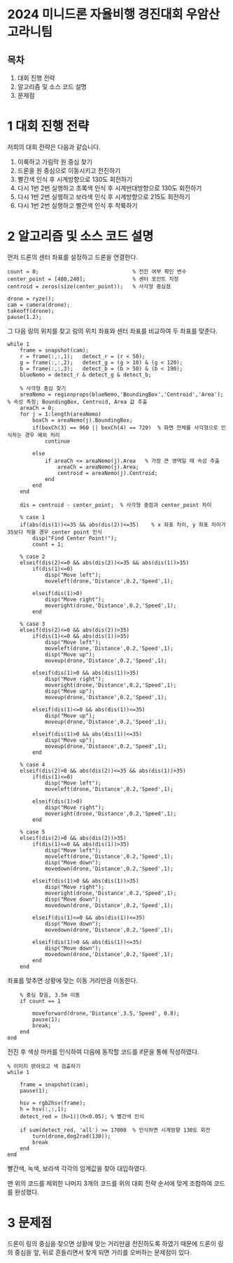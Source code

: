 2024 미니드론 자율비행 경진대회 우암산고라니팀
=
목차
-
1. 대회 진행 전략
2. 알고리즘 및 소스 코드 설명
3. 문제점

1 대회 진행 전략
=
저희의 대회 전략은 다음과 같습니다.
1) 이륙하고 가림막 원 중심 찾기
2) 드론을 원 중심으로 이동시키고 전진하기
3) 빨간색 인식 후 시계방향으로 130도 회전하기
4) 다시 1번 2번 실행하고 초록색 인식 후 시계반대방향으로 130도 회전하기
5) 다시 1번 2번 실행하고 보라색 인식 후 시계방향으로 215도 회전하기
6) 다시 1번 2번 실행하고 빨간색 인식 후 착륙하기

2 알고리즘 및 소스 코드 설명
=
먼저 드론의 센터 좌표를 설정하고 드론을 연결한다.
```
count = 0;                              % 전진 여부 확인 변수
center_point = [480,240];               % 센터 포인트 지정
centroid = zeros(size(center_point));   % 사각형 중심점

drone = ryze();                         
cam = camera(drone);
takeoff(drone); 
pause(1.2);
```

그 다음 링의 위치를 찾고 링의 위치 좌표와 센터 좌표를 비교하여 두 좌표를 맞춘다.
```
while 1
    frame = snapshot(cam);
    r = frame(:,:,1);   detect_r = (r < 50);   
    g = frame(:,:,2);   detect_g = (g > 10) & (g < 120);
    b = frame(:,:,3);   detect_b = (b > 50) & (b < 190);
    blueNemo = detect_r & detect_g & detect_b;
    
    % 사각형 중심 찾기
    areaNemo = regionprops(blueNemo,'BoundingBox','Centroid','Area');   % 속성 측정; BoundingBox, Centroid, Area 값 추출
    areaCh = 0;
    for j = 1:length(areaNemo)
        boxCh = areaNemo(j).BoundingBox; 
        if(boxCh(3) == 960 || boxCh(4) == 720)  % 화면 전체를 사각형으로 인식하는 경우 예외 처리
            continue

        else
            if areaCh <= areaNemo(j).Area   % 가장 큰 영역일 때 속성 추출
                areaCh = areaNemo(j).Area;
                centroid = areaNemo(j).Centroid;
            end
        end
    end

    dis = centroid - center_point;  % 사각형 중점과 center_point 차이

    % case 1
    if(abs(dis(1))<=35 && abs(dis(2))<=35)    % x 좌표 차이, y 좌표 차이가 35보다 작을 경우 center point 인식
        disp("Find Center Point!"); 
        count = 1;
   
    % case 2
    elseif(dis(2)<=0 && abs(dis(2))<=35 && abs(dis(1))>35)
        if(dis(1)<=0)
            disp("Move left");
            moveleft(drone,'Distance',0.2,'Speed',1);
        
        elseif(dis(1)>0)
            disp("Move right");
            moveright(drone,'Distance',0.2,'Speed',1);
        end    

    % case 3
    elseif(dis(2)<=0 && abs(dis(2))>35)
        if(dis(1)<=0 && abs(dis(1))>35)
            disp("Move left");
            moveleft(drone,'Distance',0.2,'Speed',1);
            disp("Move up");
            moveup(drone,'Distance',0.2,'Speed',1);
        
        elseif(dis(1)>0 && abs(dis(1))>35)
            disp("Move right");
            moveright(drone,'Distance',0.2,'Speed',1);
            disp("Move up");
            moveup(drone,'Distance',0.2,'Speed',1);
       
        elseif(dis(1)<=0 && abs(dis(1))<=35)
            disp("Move up");
            moveup(drone,'Distance',0.2,'Speed',1);

        elseif(dis(1)>0 && abs(dis(1))<=35)
            disp("Move up");
            moveup(drone,'Distance',0.2,'Speed',1);
        end

    % case 4
    elseif(dis(2)>0 && abs(dis(2))<=35 && abs(dis(1))>35)
        if(dis(1)<=0)
            disp("Move left");
            moveleft(drone,'Distance',0.2,'Speed',1);
        
        elseif(dis(1)>0)
            disp("Move right");
            moveright(drone,'Distance',0.2,'Speed',1);
        end    

    % case 5
    elseif(dis(2)>0 && abs(dis(2))>35)
        if(dis(1)<=0 && abs(dis(1))>35)
            disp("Move left");
            moveleft(drone,'Distance',0.2,'Speed',1);
            disp("Move down");
            movedown(drone,'Distance',0.2,'Speed',1);
        
        elseif(dis(1)>0 && abs(dis(1))>35)
            disp("Move right");
            moveright(drone,'Distance',0.2,'Speed',1);
            disp("Move down");
            movedown(drone,'Distance',0.2,'Speed',1);
        
        elseif(dis(1)<=0 && abs(dis(1))<=35)
            disp("Move down");
            movedown(drone,'Distance',0.2,'Speed',1);

        elseif(dis(1)>0 && abs(dis(1))<=35)
            disp("Move down");
            movedown(drone,'Distance',0.2,'Speed',1);
        end
    end
```

좌표를 맞추면 상황에 맞는 이동 거리만큼 이동한다.
```
    % 중심 찾음, 3.5m 이동
    if count == 1
        
        moveforward(drone,'Distance',3.5,'Speed', 0.8);
        pause(1);
        break;
    end
end
```

전진 후 색상 마커를 인식하여 다음에 동작할 코드를 if문을 통해 작성하였다.
```
% 이미지 받아오고 색 검출하기
while 1

    frame = snapshot(cam);
    pause(1);

    hsv = rgb2hsv(frame);
    h = hsv(:,:,1);
    detect_red = (h>1)|(h<0.05); % 빨간색 인식

    if sum(detect_red, 'all') >= 17000  % 인식하면 시계방향 130도 회전
        turn(drone,deg2rad(130));
        break
    end
end
```
빨간색, 녹색, 보라색 각각의 임계값을 찾아 대입하였다.

맨 위의 코드를 제외한 나머지 3개의 코드를 위의 대회 전략 순서에 맞게 조합하여 코드를 완성했다.

3 문제점
=
드론이 링의 중심을 찾으면 상황에 맞는 거리만큼 전진하도록 하였기 때문에 드론이 링의 중심을 앞, 뒤로 흔들리면서 찾게 되면 거리를 오버하는 문제점이 있다.
